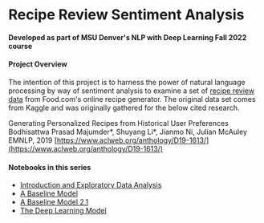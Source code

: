 # Recipe Review Sentiment Analysis 

#### Developed as part of MSU Denver's NLP with Deep Learning Fall 2022 course 

#### Project Overview 

The intention of this project is to harness the power of natural language processing by way of sentiment analysis to examine a set of [recipe review data](https://www.kaggle.com/datasets/shuyangli94/food-com-recipes-and-user-interactions) from Food.com's online recipe generator. The original data set comes from Kaggle and was originally gathered for the below cited research. 

Generating Personalized Recipes from Historical User Preferences
Bodhisattwa Prasad Majumder*, Shuyang Li*, Jianmo Ni, Julian McAuley
EMNLP, 2019
[https://www.aclweb.org/anthology/D19-1613/](https://www.aclweb.org/anthology/D19-1613/)

#### Notebooks in this series 
- [Introduction and Exploratory Data Analysis](https://github.com/chillyssa/NLP-with-Deep-Learning-Project/blob/main/project_part1.ipynb)
- [A Baseline Model](https://github.com/chillyssa/NLP-with-Deep-Learning-Project/blob/main/project_part2.ipynb)
- [A Baseline Model 2.1](https://github.com/chillyssa/NLP-with-Deep-Learning-Project/blob/main/project_part2-1.ipynb)
- [The Deep Learning Model](https://github.com/chillyssa/NLP-with-Deep-Learning-Project/blob/main/project_part3.ipynb)
